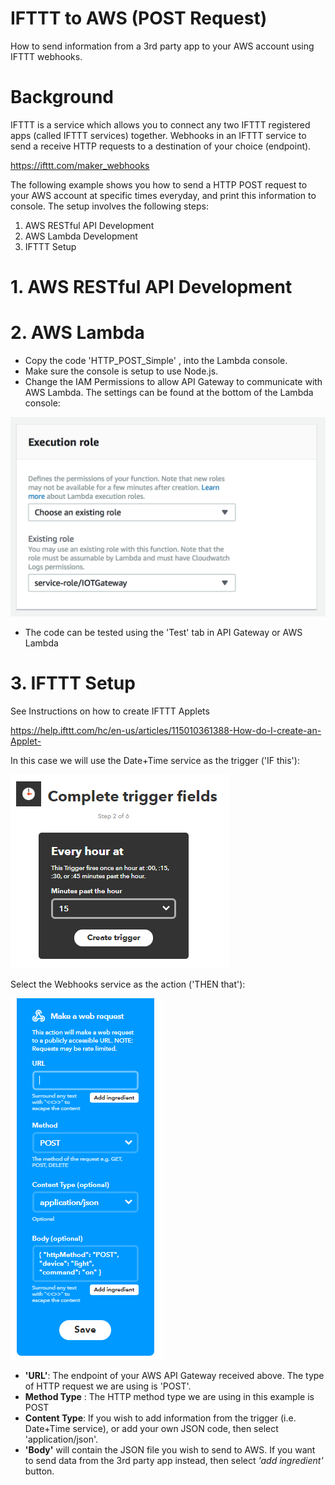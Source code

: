 # IFTTT to AWS (POST Request)
How to send information from a 3rd party app to your AWS account using IFTTT webhooks. 

# Background 
IFTTT is a service which allows you to connect any two IFTTT registered apps (called IFTTT services) together.
Webhooks in an IFTTT service to send a receive HTTP requests to a destination of your choice (endpoint). 

https://ifttt.com/maker_webhooks

The following example shows you how to send a HTTP POST request to your AWS account at specific times everyday, and print this information to console. 
The setup involves the following steps: 

1. AWS RESTful API Development 
2. AWS Lambda Development 
3. IFTTT Setup 

# 1. AWS RESTful API Development 

# 2. AWS Lambda
- Copy the code 'HTTP_POST_Simple' , into the Lambda console. 
- Make sure the console is setup to use Node.js. 
- Change the IAM Permissions to allow API Gateway to communicate with AWS Lambda. The settings can be found at the bottom of the Lambda console:

![alt text](IAMper.png)

- The code can be tested using the 'Test' tab in API Gateway or AWS Lambda 

# 3. IFTTT Setup
See Instructions on how to create IFTTT Applets

https://help.ifttt.com/hc/en-us/articles/115010361388-How-do-I-create-an-Applet-

In this case we will use the Date+Time service as the trigger ('IF this'):

![alt text](IFTTTTrigger2.PNG)

Select the Webhooks service as the action ('THEN that'):

![alt text](IFTTTAction1.PNG)

- **'URL'**: The endpoint of your AWS API Gateway received above. The type of HTTP request we are using is 'POST'.
- **Method Type** : The HTTP method type we are using in this example is POST
- **Content Type**: If you wish to add information from the trigger (i.e. Date+Time service), or add your own JSON code, then select 'application/json'. 
- **'Body'** will contain the JSON file you wish to send to AWS. If you want to send data from the 3rd party app instead, then select *'add ingredient'* button. 






